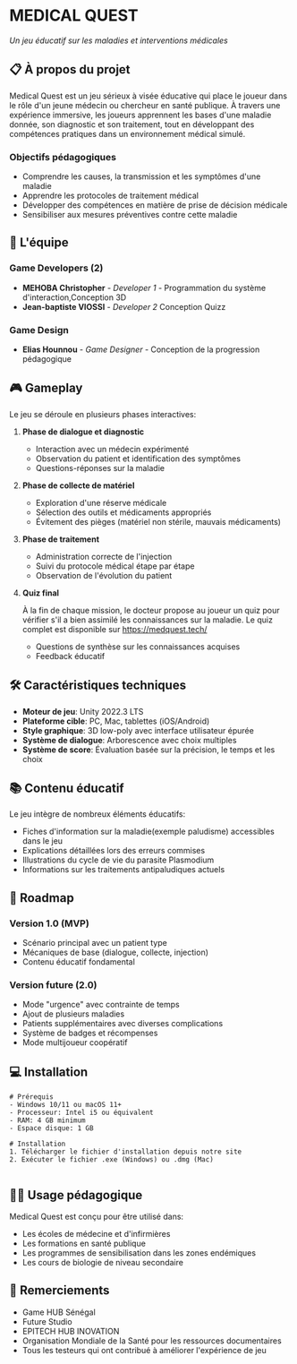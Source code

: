 # MEDICAL QUEST
*Un jeu éducatif sur les maladies et interventions médicales*

## 📋 À propos du projet

Medical Quest est un jeu sérieux à visée éducative qui place le joueur dans le rôle d'un jeune médecin ou chercheur en santé publique. À travers une expérience immersive, les joueurs apprennent les bases d'une maladie donnée, son diagnostic et son traitement, tout en développant des compétences pratiques dans un environnement médical simulé.

### Objectifs pédagogiques
- Comprendre les causes, la transmission et les symptômes d'une maladie
- Apprendre les protocoles de traitement médical
- Développer des compétences en matière de prise de décision médicale
- Sensibiliser aux mesures préventives contre cette maladie

## 👥 L'équipe

### Game Developers (2)
- **MEHOBA Christopher** - *Developer 1* - Programmation du système d'interaction,Conception 3D
- **Jean-baptiste VIOSSI** - *Developer 2* Conception Quizz 

### Game Design
- **Elias Hounnou** - *Game Designer* - Conception de la progression pédagogique



## 🎮 Gameplay

Le jeu se déroule en plusieurs phases interactives:

1. **Phase de dialogue et diagnostic**
   - Interaction avec un médecin expérimenté
   - Observation du patient et identification des symptômes
   - Questions-réponses sur la maladie

2. **Phase de collecte de matériel**
   - Exploration d'une réserve médicale
   - Sélection des outils et médicaments appropriés
   - Évitement des pièges (matériel non stérile, mauvais médicaments)

3. **Phase de traitement**
   - Administration correcte de l'injection
   - Suivi du protocole médical étape par étape
   - Observation de l'évolution du patient

4. **Quiz final**

   À la fin de chaque mission, le docteur propose au joueur un quiz pour vérifier s'il a bien assimilé les connaissances sur la maladie. Le quiz complet est disponible sur https://medquest.tech/

   - Questions de synthèse sur les connaissances acquises
   - Feedback éducatif


## 🛠️ Caractéristiques techniques

- **Moteur de jeu**: Unity 2022.3 LTS
- **Plateforme cible**: PC, Mac, tablettes (iOS/Android)
- **Style graphique**: 3D low-poly avec interface utilisateur épurée
- **Système de dialogue**: Arborescence avec choix multiples
- **Système de score**: Évaluation basée sur la précision, le temps et les choix

## 📚 Contenu éducatif

Le jeu intègre de nombreux éléments éducatifs:
- Fiches d'information sur la maladie(exemple paludisme) accessibles dans le jeu
- Explications détaillées lors des erreurs commises
- Illustrations du cycle de vie du parasite Plasmodium
- Informations sur les traitements antipaludiques actuels

## 🚀 Roadmap

### Version 1.0 (MVP)
- Scénario principal avec un patient type
- Mécaniques de base (dialogue, collecte, injection)
- Contenu éducatif fondamental

### Version future (2.0)
- Mode "urgence" avec contrainte de temps
- Ajout de plusieurs maladies
- Patients supplémentaires avec diverses complications
- Système de badges et récompenses
- Mode multijoueur coopératif

## 💻 Installation

```
# Prérequis
- Windows 10/11 ou macOS 11+
- Processeur: Intel i5 ou équivalent
- RAM: 4 GB minimum
- Espace disque: 1 GB

# Installation
1. Télécharger le fichier d'installation depuis notre site
2. Exécuter le fichier .exe (Windows) ou .dmg (Mac)


```
## 👨‍🏫 Usage pédagogique

Medical Quest est conçu pour être utilisé dans:
- Les écoles de médecine et d'infirmières
- Les formations en santé publique
- Les programmes de sensibilisation dans les zones endémiques
- Les cours de biologie de niveau secondaire


## 🙏 Remerciements

- Game HUB Sénégal
- Future Studio
- EPITECH HUB INOVATION 
- Organisation Mondiale de la Santé pour les ressources documentaires
- Tous les testeurs qui ont contribué à améliorer l'expérience de jeu
